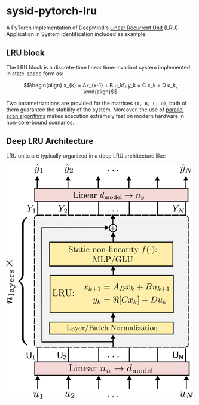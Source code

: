 # sysid-pytorch-lru

A PyTorch implementation of DeepMind's [Linear Recurrent Unit](https://arxiv.org/pdf/2303.06349) (LRU). Application in System Identification included as example.

## LRU block
The LRU block is a discrete-time linear time-invariant system implemented in state-space form as:
```math
\begin{align}
x_{k} = Ax_{x-1} + B u_k\\
y_k = C x_k + D u_k,
\end{align}
```
Two parametrizations are provided for the matrices ```(A, B, C, D)```, both of them guarantee the stability of the system.
Moreover, the use of [parallel scan algorithms](https://en.wikipedia.org/wiki/Prefix_sum) makes execution extremely fast on modern hardware in non-core-bound scenarios.

## Deep LRU Architecture

LRU units are typically organized in a deep LRU architecture like:

<img src="architecture/lru_architecture.png"  width="500">

